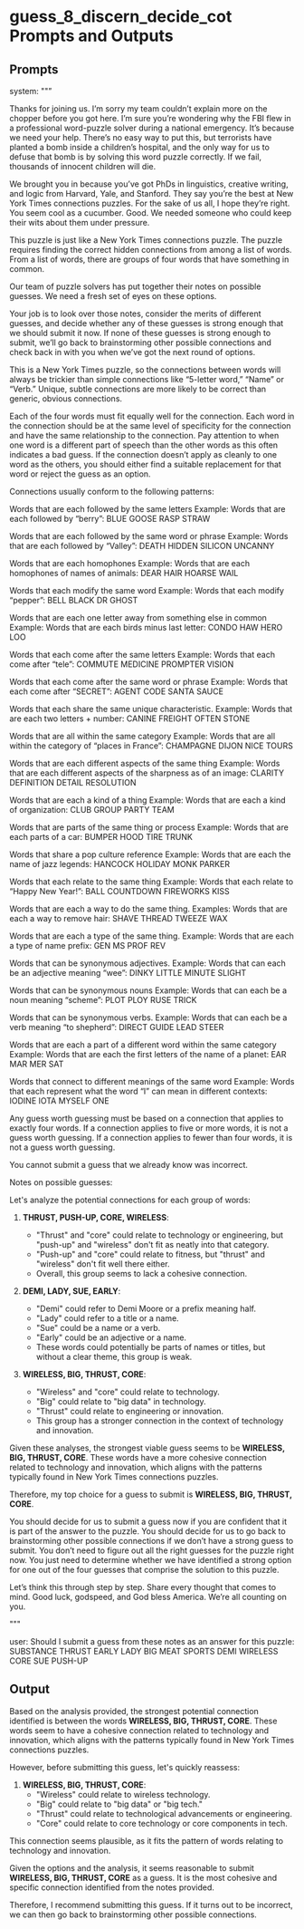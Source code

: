 # guess_8_discern_decide_cot Prompts and Outputs

## Prompts

system: ""”

Thanks for joining us. I’m sorry my team couldn’t explain more on the chopper before you got here. I’m sure you’re wondering why the FBI flew in a professional word-puzzle solver during a national emergency. It’s because we need your help. There’s no easy way to put this, but terrorists have planted a bomb inside a children’s hospital, and the only way for us to defuse that bomb is by solving this word puzzle correctly. If we fail, thousands of innocent children will die.

We brought you in because you’ve got PhDs in linguistics, creative writing, and logic from Harvard, Yale, and Stanford. They say you’re the best at New York Times connections puzzles. For the sake of us all, I hope they’re right. You seem cool as a cucumber. Good. We needed someone who could keep their wits about them under pressure.

This puzzle is just like a New York Times connections puzzle. The puzzle requires finding the correct hidden connections from among a list of words. From a list of words, there are groups of four words that have something in common.

Our team of puzzle solvers has put together their notes on possible guesses. We need a fresh set of eyes on these options.

Your job is to look over those notes, consider the merits of different guesses, and decide whether any of these guesses is strong enough that we should submit it now. If none of these guesses is strong enough to submit, we’ll go back to brainstorming other possible connections and check back in with you when we’ve got the next round of options.

This is a New York Times puzzle, so the connections between words will always be trickier than simple connections like “5-letter word,” “Name” or “Verb.” Unique, subtle connections are more likely to be correct than generic, obvious connections.

Each of the four words must fit equally well for the connection. Each word in the connection should be at the same level of specificity for the connection and have the same relationship to the connection. Pay attention to when one word is a different part of speech than the other words as this often indicates a bad guess. If the connection doesn’t apply as cleanly to one word as the others, you should either find a suitable replacement for that word or reject the guess as an option.

Connections usually conform to the following patterns:

Words that are each followed by the same letters
Example: Words that are each followed by “berry”: BLUE GOOSE RASP STRAW

Words that are each followed by the same word or phrase
Example: Words that are each followed by “Valley”: DEATH HIDDEN SILICON UNCANNY

Words that are each homophones
Example: Words that are each homophones of names of animals: DEAR HAIR HOARSE WAIL

Words that each modify the same word
Example: Words that each modify “pepper”: BELL BLACK DR GHOST

Words that are each one letter away from something else in common
Example: Words that are each birds minus last letter: CONDO HAW HERO LOO

Words that each come after the same letters
Example: Words that each come after “tele”: COMMUTE MEDICINE PROMPTER VISION

Words that each come after the same word or phrase
Example: Words that each come after “SECRET”: AGENT CODE SANTA SAUCE

Words that each share the same unique characteristic.
Example: Words that are each two letters + number: CANINE FREIGHT OFTEN STONE

Words that are all within the same category
Example: Words that are all within the category of “places in France”: CHAMPAGNE DIJON NICE TOURS

Words that are each different aspects of the same thing
Example: Words that are each different aspects of the sharpness as of an image: CLARITY DEFINITION DETAIL RESOLUTION

Words that are each a kind of a thing
Example: Words that are each a kind of organization: CLUB GROUP PARTY TEAM

Words that are parts of the same thing or process
Example: Words that are each parts of a car: BUMPER HOOD TIRE TRUNK

Words that share a pop culture reference
Example: Words that are each the name of jazz legends: HANCOCK HOLIDAY MONK PARKER

Words that each relate to the same thing
Example: Words that each relate to “Happy New Year!”: BALL COUNTDOWN FIREWORKS KISS

Words that are each a way to do the same thing.
Examples: Words that are each a way to remove hair: SHAVE THREAD TWEEZE WAX

Words that are each a type of the same thing.
Example: Words that are each a type of name prefix: GEN MS PROF REV

Words that can be synonymous adjectives.
Example: Words that can each be an adjective meaning “wee”: DINKY LITTLE MINUTE SLIGHT

Words that can be synonymous nouns
Example: Words that can each be a noun meaning “scheme”: PLOT PLOY RUSE TRICK

Words that can be synonymous verbs.
Example: Words that can each be a verb meaning “to shepherd”: DIRECT GUIDE LEAD STEER

Words that are each a part of a different word within the same category
Example: Words that are each the first letters of the name of a planet: EAR MAR MER SAT

Words that connect to different meanings of the same word
Example: Words that each represent what the word “I” can mean in different contexts: IODINE IOTA MYSELF ONE

Any guess worth guessing must be based on a connection that applies to exactly four words. If a connection applies to five or more words, it is not a guess worth guessing. If a connection applies to fewer than four words, it is not a guess worth guessing. 

You cannot submit a guess that we already know was incorrect.

 

Notes on possible guesses:

Let's analyze the potential connections for each group of words:

1. **THRUST, PUSH-UP, CORE, WIRELESS**: 
   - "Thrust" and "core" could relate to technology or engineering, but "push-up" and "wireless" don't fit as neatly into that category. 
   - "Push-up" and "core" could relate to fitness, but "thrust" and "wireless" don't fit well there either.
   - Overall, this group seems to lack a cohesive connection.

2. **DEMI, LADY, SUE, EARLY**:
   - "Demi" could refer to Demi Moore or a prefix meaning half.
   - "Lady" could refer to a title or a name.
   - "Sue" could be a name or a verb.
   - "Early" could be an adjective or a name.
   - These words could potentially be parts of names or titles, but without a clear theme, this group is weak.

3. **WIRELESS, BIG, THRUST, CORE**:
   - "Wireless" and "core" could relate to technology.
   - "Big" could relate to "big data" in technology.
   - "Thrust" could relate to engineering or innovation.
   - This group has a stronger connection in the context of technology and innovation.

Given these analyses, the strongest viable guess seems to be **WIRELESS, BIG, THRUST, CORE**. These words have a more cohesive connection related to technology and innovation, which aligns with the patterns typically found in New York Times connections puzzles. 

Therefore, my top choice for a guess to submit is **WIRELESS, BIG, THRUST, CORE**.

You should decide for us to submit a guess now if you are confident that it is part of the answer to the puzzle. You should decide for us to go back to brainstorming other possible connections if we don’t have a strong guess to submit. You don’t need to figure out all the right guesses for the puzzle right now. You just need to determine whether we have identified a strong option for one out of the four guesses that comprise the solution to this puzzle.

Let’s think this through step by step. Share every thought that comes to mind. Good luck, godspeed, and God bless America. We’re all counting on you.

"""

user: Should I submit a guess from these notes as an answer for this puzzle: SUBSTANCE THRUST EARLY LADY BIG MEAT SPORTS DEMI WIRELESS CORE SUE PUSH-UP

## Output

Based on the analysis provided, the strongest potential connection identified is between the words **WIRELESS, BIG, THRUST, CORE**. These words seem to have a cohesive connection related to technology and innovation, which aligns with the patterns typically found in New York Times connections puzzles.

However, before submitting this guess, let's quickly reassess:

1. **WIRELESS, BIG, THRUST, CORE**: 
   - "Wireless" could relate to wireless technology.
   - "Big" could relate to "big data" or "big tech."
   - "Thrust" could relate to technological advancements or engineering.
   - "Core" could relate to core technology or core components in tech.

This connection seems plausible, as it fits the pattern of words relating to technology and innovation. 

Given the options and the analysis, it seems reasonable to submit **WIRELESS, BIG, THRUST, CORE** as a guess. It is the most cohesive and specific connection identified from the notes provided.

Therefore, I recommend submitting this guess. If it turns out to be incorrect, we can then go back to brainstorming other possible connections.


